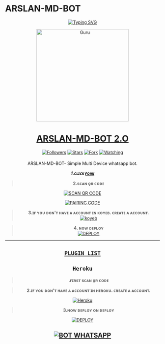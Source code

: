 # ARSLAN-MD-BOT
<div align="center">
<a href="https://git.io/typing-svg"><img src="https://readme-typing-svg.demolab.com?font=Ribeye&size=50&pause=1000&color=F710B1&center=true&width=910&height=100&lines=I'M+ARSLAN-MD-BOT;Multi+Device+Whatsapp+Bot;Coded+By+Arslan_Modz" alt="Typing SVG" /></a>

  

<p align="center">  
  <a href="https://youtu.be/sDLlpCKXF8g?si=GiFZVgHmHGRdZ6CX">
    <img alt="Guru" height="300" src="https://i.ibb.co/ck4V2L0/1699391288528.jpg">
    <h1 align="center">ARSLAN-MD-BOT 2.O</h1>
  </a>

<p align="center">
<a href="https://github.com/Arsalan010officiall?tab=followers"><img title="Followers" src="https://img.shields.io/github/followers/Arsalan010officiall?label=Followers&style=social"></a>
<a href="https://github.com/Arsalan010officiall/ARSLAN-MD-BOT/stargazers/"><img title="Stars" src="https://img.shields.io/github/stars/Arsalan010officiall/ARSLAN-MD-BOT?&style=social"></a>
<a href="https://github.com/Arsalan010officiall/ARSLAN-MD-BOT/network/members"><img title="Fork" src="https://img.shields.io/github/forks/Arsalan010officiall/ARSLAN-MD-BOT?style=social"></a>
<a href="https://github.com/Arsalan010officall/ARSLAN-MD-BOT/watchers"><img title="Watching" src="https://img.shields.io/github/watchers/Arsalan010officiall/ARSLAN-MD-BOT?label=Watching&style=social"></a>
</p>

####  
ARSLAN-MD-BOT- Simple Multi Device whatsapp bot.


***1.ᴄʟɪᴄᴋ [ғᴏʀᴋ](https://github.com/Arsalan010officiall/ARSLAN-MD-BOT/fork)***
 
> <b><s1> 2.sᴄᴀɴ ǫʀ ᴄᴏᴅᴇ </b></s1> 

  
 <a href='https://bit.ly/3QNZUMF' target="_blank"><img alt='SCAN QR CODE' src='https://img.shields.io/badge/Scan_qr-code-100000?style=for-the-badge&logo=scan&logoColor=white&labelColor=black&color=black'/></a>


  <a href='https://api-afx-abuba7cww6xna.koyeb.app/viwe/service' target="_blank"><img alt='PAIRING CODE' src='https://img.shields.io/badge/Pairing-code-100000?style=for-the-badge&logo=scan&logoColor=white&labelColor=black&color=black'/></a>


> <b><s1> 3.ɪғ ʏᴏᴜ ᴅᴏɴ'ᴛ ʜᴀᴠᴇ ᴀ ᴀᴄᴄᴏᴜɴᴛ ɪɴ ᴋᴏʏᴇʙ. ᴄʀᴇᴀᴛᴇ ᴀ ᴀᴄᴄᴏᴜɴᴛ. </b></s1>
<br><a href='https://app.koyeb.com/auth/signup' target="_blank"><img alt='koyeb' src='https://img.shields.io/badge/-Create-black?style=for-the-badge&logo=koyeb&logoColor=white'/></a>


> <b><s1> 4. ɴᴏᴡ ᴅᴇᴘʟᴏʏ</b></s1>
    <br>
<a href='https://app.koyeb.com/apps/deploy?type=docker&image=quay.io/afx-abu/beta-abu:latest&env[ANTI_LINK]&env[ANTILINK_ACTION]=false&env[AUDIO_DATA]=ARSLAN MD;ARSLAN;https://2.img-dpreview.com/files/p/E~C1000x0S4000x4000T1200x1200~articles/3925134721/0266554465.jpeg&env[BOT_INFO]=𝐀RSLAN 𝐌𝐃 𝐁𝐎𝐓;~Jasil;Copyright by ARSLAN;923237045919;™𝐀RSLAN 𝐌𝐃;https://i.ibb.co/nc4MKWb/ae8d07d7943e.jpg&env[GOODBYE_MSG]=bye bye ✅&env[HANDLERS]=.,&env[MODE]=public&env[RMBG_KEY]&env[SESSION_ID]&env[STICKER_DATA]=ARSLAN💗&env[SUDO]=923237045919&env[KOYEB_NAME]=ARSLAN-Jsl' target="_blank"><img alt='DEPLOY' src='https://img.shields.io/badge/-DEPLOY-black?style=for-the-badge&logo=koyeb&logoColor=white'/></a>  
***


 
##   [`PLUGIN LIST`](https://github.com/Arsalan010officiall/PLUGIN)



## ```Heroku```

> <b><s1>.ғɪʀsᴛ sᴄᴀɴ ǫʀ ᴄᴏᴅᴇ</b></s1> 

> <b><s1>2.ɪғ ʏᴏᴜ ᴅᴏɴ'ᴛ ʜᴀᴠᴇ ᴀ ᴀᴄᴄᴏᴜɴᴛ ɪɴ ʜᴇʀᴏᴋᴜ. ᴄʀᴇᴀᴛᴇ ᴀ ᴀᴄᴄᴏᴜɴᴛ. </b></s1> 

<a href='https://signup.heroku.com/' target="_blank"><img alt='Heroku' src='https://img.shields.io/badge/-Create-black?style=for-the-badge&logo=heroku&logoColor=white'/></a>

><b><s1>3.ɴᴏᴡ ᴅᴇᴘʟᴏʏ ᴏɴ ᴅᴇᴘʟᴏʏ </b></s1>

<a href='https://dashboard.heroku.com/new?button-url=https://github.com/Arsalan010officiall/ARSLAN-MD-BOT&template=https://github.com/Arsalan010officiall/ARSLAN-MD-BOT.git' target="_blank"><img alt='DEPLOY' src='https://img.shields.io/badge/-DEPLOY-black?style=for-the-badge&logo=heroku&logoColor=white'/></a>

[![BOT WHATSAPP](https://img.shields.io/badge/WhatsApp%20BOT-25D366?style=for-the-badge&logo=whatsapp&logoColor=white)](https://chat.whatsapp.com/LDijMShijy8JYvtIbEFWHR) 
---------


